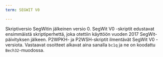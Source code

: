```yaml
---
term: SEGWIT V0

---
```

Skriptiversio SegWitin jälkeinen versio 0. SegWit V0 -skriptit edustavat ensimmäistä skriptiperhettä, joka otettiin käyttöön vuoden 2017 SegWit-päivityksen jälkeen. P2WPKH- ja P2WSH-skriptit ilmentävät SegWit V0 -versiota. Vastaavat osoitteet alkavat aina sanalla `bc1q` ja ne on koodattu `Bech32`-muodossa.